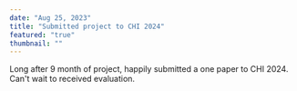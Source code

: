 ```yaml
---
date: "Aug 25, 2023"
title: "Submitted project to CHI 2024"
featured: "true"
thumbnail: ""
---
```

Long after 9 month of project, happily submitted a one paper to CHI 2024. Can't wait to received evaluation. 